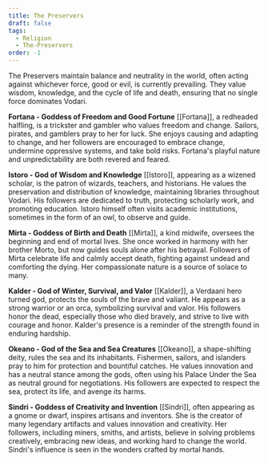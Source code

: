 ```yaml
---
title: The Preservers
draft: false
tags:
  - Religion
  - The-Preservers
order: -1
---
```


The Preservers maintain balance and neutrality in the world, often acting against whichever force, good or evil, is currently prevailing. They value wisdom, knowledge, and the cycle of life and death, ensuring that no single force dominates Vodari.

**Fortana - Goddess of Freedom and Good Fortune** [[Fortana]], a redheaded halfling, is a trickster and gambler who values freedom and change. Sailors, pirates, and gamblers pray to her for luck. She enjoys causing and adapting to change, and her followers are encouraged to embrace change, undermine oppressive systems, and take bold risks. Fortana's playful nature and unpredictability are both revered and feared.

**Istoro - God of Wisdom and Knowledge** [[Istoro]], appearing as a wizened scholar, is the patron of wizards, teachers, and historians. He values the preservation and distribution of knowledge, maintaining libraries throughout Vodari. His followers are dedicated to truth, protecting scholarly work, and promoting education. Istoro himself often visits academic institutions, sometimes in the form of an owl, to observe and guide.

**Mirta - Goddess of Birth and Death** [[Mirta]], a kind midwife, oversees the beginning and end of mortal lives. She once worked in harmony with her brother Morto, but now guides souls alone after his betrayal. Followers of Mirta celebrate life and calmly accept death, fighting against undead and comforting the dying. Her compassionate nature is a source of solace to many.

**Kalder - God of Winter, Survival, and Valor** [[Kalder]], a Verdaani hero turned god, protects the souls of the brave and valiant. He appears as a strong warrior or an orca, symbolizing survival and valor. His followers honor the dead, especially those who died bravely, and strive to live with courage and honor. Kalder's presence is a reminder of the strength found in enduring hardship.

**Okeano - God of the Sea and Sea Creatures** [[Okeano]], a shape-shifting deity, rules the sea and its inhabitants. Fishermen, sailors, and islanders pray to him for protection and bountiful catches. He values innovation and has a neutral stance among the gods, often using his Palace Under the Sea as neutral ground for negotiations. His followers are expected to respect the sea, protect its life, and avenge its harms.

**Sindri - Goddess of Creativity and Invention** [[Sindri]], often appearing as a gnome or dwarf, inspires artisans and inventors. She is the creator of many legendary artifacts and values innovation and creativity. Her followers, including miners, smiths, and artists, believe in solving problems creatively, embracing new ideas, and working hard to change the world. Sindri's influence is seen in the wonders crafted by mortal hands.
